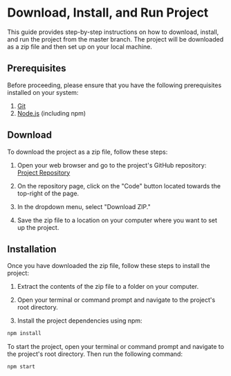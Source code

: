 # Download, Install, and Run Project

This guide provides step-by-step instructions on how to download, install, and run the project from the master branch. The project will be downloaded as a zip file and then set up on your local machine.

## Prerequisites

Before proceeding, please ensure that you have the following prerequisites installed on your system:

1. [Git](https://git-scm.com/)
2. [Node.js](https://nodejs.org/) (including npm)

## Download

To download the project as a zip file, follow these steps:

1. Open your web browser and go to the project's GitHub repository: [Project Repository](https://github.com/atg05/panorbit)

2. On the repository page, click on the "Code" button located towards the top-right of the page.

3. In the dropdown menu, select "Download ZIP."

4. Save the zip file to a location on your computer where you want to set up the project.

## Installation

Once you have downloaded the zip file, follow these steps to install the project:

1. Extract the contents of the zip file to a folder on your computer.

2. Open your terminal or command prompt and navigate to the project's root directory.

3. Install the project dependencies using npm:

```bash
npm install
```

To start the project, open your terminal or command prompt and navigate to the project's root directory. Then run the following command:

```bash
npm start
```
